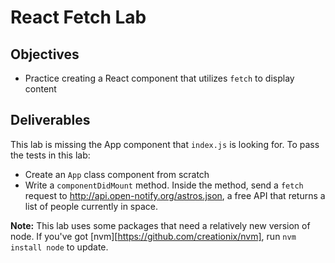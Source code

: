 # React Fetch Lab

## Objectives

- Practice creating a React component that utilizes `fetch` to display content

## Deliverables

This lab is missing the App component that `index.js` is looking for. To pass
the tests in this lab:

- Create an `App` class component from scratch
- Write a `componentDidMount` method. Inside the method, send a `fetch` request to
  http://api.open-notify.org/astros.json, a free API that returns a list of people
  currently in space.

**Note:** This lab uses some packages that need a relatively new version of
node. If you've got [nvm][https://github.com/creationix/nvm], run
`nvm install node` to update.
